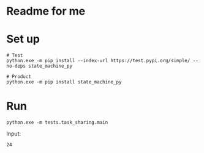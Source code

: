 # Readme for me

# Set up

```shell
# Test
python.exe -m pip install --index-url https://test.pypi.org/simple/ --no-deps state_machine_py

# Product
python.exe -m pip install state_machine_py
```

# Run

```shell
python.exe -m tests.task_sharing.main
```

Input:  

```plain
24
```
